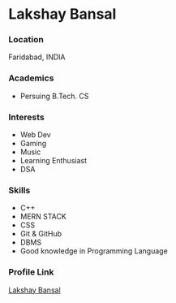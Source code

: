 # Lakshay Bansal

### Location

Faridabad, INDIA

### Academics

- Persuing B.Tech. CS

### Interests

- Web Dev
- Gaming
- Music
- Learning Enthusiast
- DSA

### Skills

- C++
- MERN STACK
- CSS
- Git & GitHub
- DBMS
- Good knowledge in Programming Language


### Profile Link

[Lakshay Bansal](https://github.com/LAKSHAYBANSAL879)
